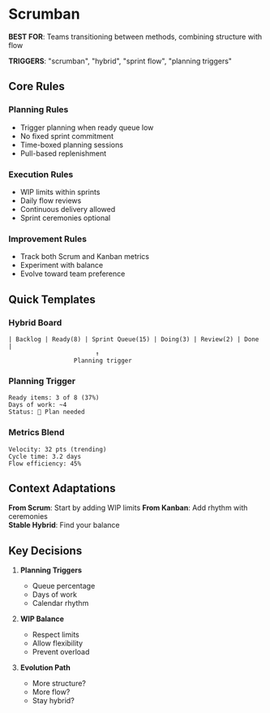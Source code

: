 # Scrumban

**BEST FOR**: Teams transitioning between methods, combining structure with flow

**TRIGGERS**: "scrumban", "hybrid", "sprint flow", "planning triggers"

## Core Rules

### Planning Rules

- Trigger planning when ready queue low
- No fixed sprint commitment
- Time-boxed planning sessions
- Pull-based replenishment

### Execution Rules

- WIP limits within sprints
- Daily flow reviews
- Continuous delivery allowed
- Sprint ceremonies optional

### Improvement Rules

- Track both Scrum and Kanban metrics
- Experiment with balance
- Evolve toward team preference

## Quick Templates

### Hybrid Board

```
| Backlog | Ready(8) | Sprint Queue(15) | Doing(3) | Review(2) | Done |
                        ↑
                  Planning trigger
```

### Planning Trigger

```
Ready items: 3 of 8 (37%)
Days of work: ~4
Status: 🔴 Plan needed
```

### Metrics Blend

```
Velocity: 32 pts (trending)
Cycle time: 3.2 days
Flow efficiency: 45%
```

## Context Adaptations

**From Scrum**: Start by adding WIP limits **From Kanban**: Add rhythm with ceremonies\
**Stable Hybrid**: Find your balance

## Key Decisions

1. **Planning Triggers**
   - Queue percentage
   - Days of work
   - Calendar rhythm

2. **WIP Balance**
   - Respect limits
   - Allow flexibility
   - Prevent overload

3. **Evolution Path**
   - More structure?
   - More flow?
   - Stay hybrid?
